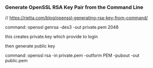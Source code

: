 ### Generate OpenSSL RSA Key Pair from the Command Line
// https://rietta.com/blog/openssl-generating-rsa-key-from-command/

command: openssl genrsa -des3 -out private.pem 2048
 
this creates private.key which provide to login

then generate public key

command: openssl rsa -in private.pem -outform PEM -pubout -out public.pem
